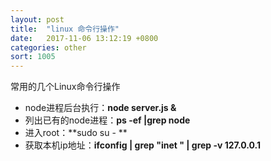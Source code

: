 ```yaml
---
layout: post
title:  "linux 命令行操作"
date:   2017-11-06 13:12:19 +0800
categories: other
sort: 1005
---
```


常用的几个Linux命令行操作

- node进程后台执行：**node server.js &**
- 列出已有的node进程：**ps -ef |grep node**
- 进入root：**sudo su - **
- 获取本机ip地址：**ifconfig | grep "inet " | grep -v 127.0.0.1**